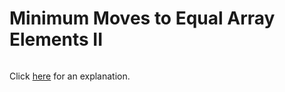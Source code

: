# Minimum Moves to Equal Array Elements II 

~~~java

~~~

Click [here](Explanation.md) for an explanation.

